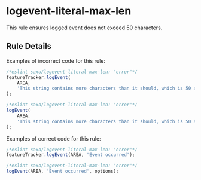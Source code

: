 # logevent-literal-max-len

This rule ensures logged event does not exceed 50 characters.

## Rule Details

Examples of incorrect code for this rule:

```js
/*eslint saxo/logevent-literal-max-len: "error"*/
featureTracker.logEvent(
    AREA,
    'This string contains more characters than it should, which is 50 at the moment'
);
```

```js
/*eslint saxo/logevent-literal-max-len: "error"*/
logEvent(
    AREA,
    'This string contains more characters than it should, which is 50 at the moment'
);
```

Examples of correct code for this rule:

```js
/*eslint saxo/logevent-literal-max-len: "error"*/
featureTracker.logEvent(AREA, 'Event occurred');
```

```js
/*eslint saxo/logevent-literal-max-len: "error"*/
logEvent(AREA, 'Event occurred', options);
```
